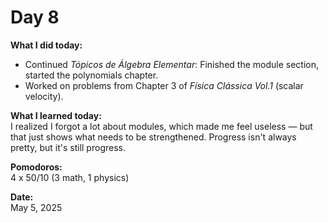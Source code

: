 # Day 8

**What I did today:**  
- Continued *Tópicos de Álgebra Elementar*: Finished the module section, started the polynomials chapter.  
- Worked on problems from Chapter 3 of *Física Clássica Vol.1* (scalar velocity).

**What I learned today:**  
I realized I forgot a lot about modules, which made me feel useless — but that just shows what needs to be strengthened. Progress isn't always pretty, but it's still progress.

**Pomodoros:**  
4 x 50/10 (3 math, 1 physics)

**Date:**  
May 5, 2025
